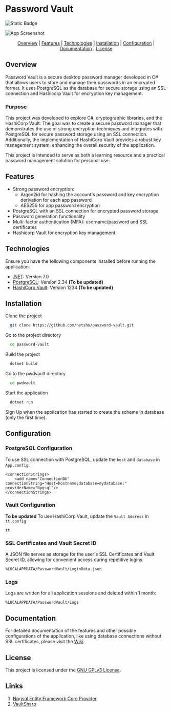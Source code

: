 
# Password Vault
![Static Badge](https://img.shields.io/badge/In_development-blue)


![App Screenshot](https://via.placeholder.com/468x300?text=App+Screenshot+Here)<p align="center">
[Overview](#overview) |
[Features](#features) |
[Technologies](#technologies) |
[Installation](#installation) |
[Configuration](#configuration) |
[Documentation](#documentation) |
[License](#license)
</p>

## Overview

Password Vault is a secure desktop password manager developed in C# that allows users to store and manage their passwords in an encrypted format. It uses PostgreSQL as the database for secure storage using an SSL connection and Hashicorp Vault for encryption key management.

### Purpose

This project was developed to explore C#, cryptographic libraries, and the HashiCorp Vault. The goal was to create a secure password manager that demonstrates the use of strong encryption techniques and integrates with PostgreSQL for secure password storage using an SSL connection. Additionally, the implementation of HashiCorp Vault provides a robust key management system, enhancing the overall security of the application.

This project is intended to serve as both a learning resource and a practical password management solution for personal use.

## Features

- Strong password encryption: 
    - Argon2id for hashing the account's password and key encryption derivation for each app password
    - AES256 for app password encryption
- PostgreSQL with an SSL connection for encrypted password storage
- Password generation functionality
- Multi-factor authentication (MFA): username/password and SSL certificates
- Hashicorp Vault for encryption key management

## Technologies

Ensure you have the following components installed before running the application:

* [.NET](https://dotnet.microsoft.com/en-us/download/dotnet/7.0): Version 7.0
* [PostgreSQL](https://example.com): Version 2.34 **(To be updated)**
* [HashiCorp Vault](https://example.com): Version 1234 **(To be updated)**
## Installation

Clone the project

```bash
  git clone https://github.com/netsho/password-vault.git
```

Go to the project directory

```bash
  cd password-vault
```

Build the project

```bash
  dotnet build
```

Go to the pwdvault directory

```bash
  cd pwdvault
```

Start the application

```bash
  dotnet run
```

Sign Up when the application has started to create the scheme in database (only the first time).

## Configuration

### PostgreSQL Configuration
To use SSL connection with PostgreSQL, update the `host` and `database` in `App.config`: 

```
<connectionStrings>
	<add name="ConnectionDb" connectionString="Host=hostname;database=mydatabase;" providerName="Npgsql"/>
</connectionStrings>
```
### Vault Configuration 
**To be updated**
To use HashiCorp Vault, update the `Vault Address` in `tt.config`

```
tt
```

### SSL Certificates and Vault Secret ID

A JSON file serves as storage for the user's SSL Certificates and Vault Secret ID, allowing for convenient access during repetitive logins:

```
%LOCALAPPDATA/PasswordVault/LoginData.json
```

### Logs

Logs are written for all application sessions and deleted within 1 month:

```
%LOCALAPPDATA/PasswordVault/Logs
```

## Documentation

For detailed documentation of the features and other possible configurations of the application, like using database connections without SSL certificates, please visit the [Wiki](https://github.com/netsho/password-vault/wiki).


## License

This project is licensed under the [GNU GPLv3 License](https://choosealicense.com/licenses/gpl-3.0/).

## Links

1. [Npgsql Entity Framework Core Provider](https://www.npgsql.org/efcore/index.html)
2. [VaultSharp](https://rajanadar.github.io/VaultSharp/)
